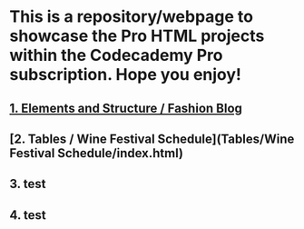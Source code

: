 # This is a repository/webpage to showcase the Pro HTML projects within the Codecademy Pro subscription. Hope you enjoy!

## [1. Elements and Structure / Fashion Blog](Elements_and_Structure/Fashion_Blog/index.html)

## [2. Tables / Wine Festival Schedule](Tables/Wine Festival Schedule/index.html)

## 3. test

## 4. test
